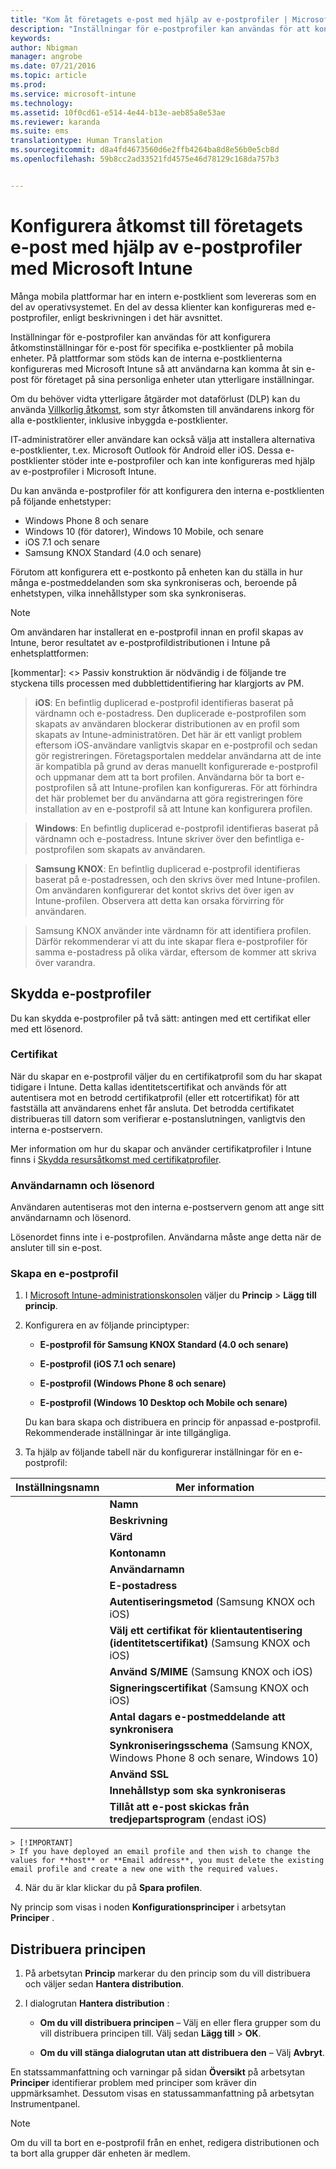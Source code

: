 ```yaml
---
title: "Kom åt företagets e-post med hjälp av e-postprofiler | Microsoft Intune"
description: "Inställningar för e-postprofiler kan användas för att konfigurera åtkomstinställningar för e-post för specifika e-postklienter på mobila enheter."
keywords: 
author: Nbigman
manager: angrobe
ms.date: 07/21/2016
ms.topic: article
ms.prod: 
ms.service: microsoft-intune
ms.technology: 
ms.assetid: 10f0cd61-e514-4e44-b13e-aeb85a8e53ae
ms.reviewer: karanda
ms.suite: ems
translationtype: Human Translation
ms.sourcegitcommit: d8a4fd4673560d6e2ffb4264ba8d8e56b0e5cb8d
ms.openlocfilehash: 59b8cc2ad33521fd4575e46d78129c168da757b3


---
```


# Konfigurera åtkomst till företagets e-post med hjälp av e-postprofiler med Microsoft Intune
Många mobila plattformar har en intern e-postklient som levereras som en del av operativsystemet. En del av dessa klienter kan konfigureras med e-postprofiler, enligt beskrivningen i det här avsnittet.

Inställningar för e-postprofiler kan användas för att konfigurera åtkomstinställningar för e-post för specifika e-postklienter på mobila enheter. På plattformar som stöds kan de interna e-postklienterna konfigureras med Microsoft Intune så att användarna kan komma åt sin e-post för företaget på sina personliga enheter utan ytterligare inställningar.

Om du behöver vidta ytterligare åtgärder mot dataförlust (DLP) kan du använda [Villkorlig åtkomst](restrict-access-to-email-and-o365-services-with-microsoft-intune.md), som styr åtkomsten till användarens inkorg för alla e-postklienter, inklusive inbyggda e-postklienter.

IT-administratörer eller användare kan också välja att installera alternativa e-postklienter, t.ex. Microsoft Outlook för Android eller iOS. Dessa e-postklienter stöder inte e-postprofiler och kan inte konfigureras med hjälp av e-postprofiler i Microsoft Intune.  

Du kan använda e-postprofiler för att konfigurera den interna e-postklienten på följande enhetstyper:
-   Windows Phone 8 och senare
-   Windows 10 (för datorer), Windows 10 Mobile, och senare
-   iOS 7.1 och senare
-   Samsung KNOX Standard (4.0 och senare)

Förutom att konfigurera ett e-postkonto på enheten kan du ställa in hur många e-postmeddelanden som ska synkroniseras och, beroende på enhetstypen, vilka innehållstyper som ska synkroniseras.
>[!NOTE]
>
>Om användaren har installerat en e-postprofil innan en profil skapas av Intune, beror resultatet av e-postprofildistributionen i Intune på enhetsplattformen:

[kommentar]: <> Passiv konstruktion är nödvändig i de följande tre styckena tills processen med dubblettidentifiering har klargjorts av PM.

>**iOS**: En befintlig duplicerad e-postprofil identifieras baserat på värdnamn och e-postadress. Den duplicerade e-postprofilen som skapats av användaren blockerar distributionen av en profil som skapats av Intune-administratören. Det här är ett vanligt problem eftersom iOS-användare vanligtvis skapar en e-postprofil och sedan gör registreringen. Företagsportalen meddelar användarna att de inte är kompatibla på grund av deras manuellt konfigurerade e-postprofil och uppmanar dem att ta bort profilen. Användarna bör ta bort e-postprofilen så att Intune-profilen kan konfigureras. För att förhindra det här problemet ber du användarna att göra registreringen före installation av en e-postprofil så att Intune kan konfigurera profilen.

>**Windows**: En befintlig duplicerad e-postprofil identifieras baserat på värdnamn och e-postadress. Intune skriver över den befintliga e-postprofilen som skapats av användaren.

>**Samsung KNOX**: En befintlig duplicerad e-postprofil identifieras baserat på e-postadressen, och den skrivs över med Intune-profilen. Om användaren konfigurerar det kontot skrivs det över igen av Intune-profilen. Observera att detta kan orsaka förvirring för användaren.

>Samsung KNOX använder inte värdnamn för att identifiera profilen. Därför rekommenderar vi att du inte skapar flera e-postprofiler för samma e-postadress på olika värdar, eftersom de kommer att skriva över varandra.


## Skydda e-postprofiler
Du kan skydda e-postprofiler på två sätt: antingen med ett certifikat eller med ett lösenord.

### Certifikat
När du skapar en e-postprofil väljer du en certifikatprofil som du har skapat tidigare i Intune. Detta kallas identitetscertifikat och används för att autentisera mot en betrodd certifikatprofil (eller ett rotcertifikat) för att fastställa att användarens enhet får ansluta. Det betrodda certifikatet distribueras till datorn som verifierar e-postanslutningen, vanligtvis den interna e-postservern.

Mer information om hur du skapar och använder certifikatprofiler i Intune finns i [Skydda resursåtkomst med certifikatprofiler](secure-resource-access-with-certificate-profiles.md).

### Användarnamn och lösenord
Användaren autentiseras mot den interna e-postservern genom att ange sitt användarnamn och lösenord.

Lösenordet finns inte i e-postprofilen. Användarna måste ange detta när de ansluter till sin e-post.

### Skapa en e-postprofil

1.  I [Microsoft Intune-administrationskonsolen](https://manage.microsoft.com) väljer du **Princip** &gt; **Lägg till princip**.

2.  Konfigurera en av följande principtyper:

    -   **E-postprofil för Samsung KNOX Standard (4.0 och senare)**

    -   **E-postprofil (iOS 7.1 och senare)**

    -   **E-postprofil (Windows Phone 8 och senare)**

    -   **E-postprofil (Windows 10 Desktop och Mobile och senare)**

    Du kan bara skapa och distribuera en princip för anpassad e-postprofil. Rekommenderade inställningar är inte tillgängliga.

3.  Ta hjälp av följande tabell när du konfigurerar inställningar för en e-postprofil:

|Inställningsnamn | Mer information|
| ----------- | --------------- |
    |**Namn**|Unikt namn för e-postprofilen.|
    |**Beskrivning**|En beskrivning som hjälper dig att identifiera den här profilen.|
    |**Värd**|Värdnamnet för företagsservern som är värd för den interna e-posttjänsten.|
    |**Kontonamn**|Visningsnamnet för e-postkontot som kommer att visas på användarnas enheter.|
    |**Användarnamn**|Hur användarnamn för e-postkontot hämtas. Välj **Användarnamn** för en lokal Exchange-server eller välj **UPN (User Principal Name)** för Office 365.|
    |**E-postadress**|Hur e-postadressen för användaren på varje enhet genereras. Välj **Primär SMTP-adress** om du vill använda den primära SMTP-adressen för att logga in på Exchange eller använd **UPN (User Principal Name)** om du vill använda det fullständiga huvudnamnet som e-postadress.|
    |**Autentiseringsmetod** (Samsung KNOX och iOS)|Välj antingen **Användarnamn och lösenord** eller **Certifikat** som den autentiseringsmetod som används av e-postprofilen.|
    |**Välj ett certifikat för klientautentisering (identitetscertifikat)** (Samsung KNOX och iOS)|Välj SCEP klientcertifikatet som du skapade tidigare som ska användas för att autentisera Exchange-anslutningen. Mer information om hur du använder certifikatprofiler i Intune finns i [Skydda resursåtkomst med certifikatprofiler](secure-resource-access-with-certificate-profiles.md). Det här alternativet visas endast när autentiseringsmetoden är **Certifikat**.|
    |**Använd S/MIME** (Samsung KNOX och iOS)|Skicka utgående e-post med S/MIME-kryptering.|
    |**Signeringscertifikat** (Samsung KNOX och iOS)|Välj signeringscertifikatet som ska användas för att signera utgående e-post. Det här alternativet visas bara om du väljer **Använd S/MIME**.|
    |**Antal dagars e-postmeddelande att synkronisera**|Ange hur många dagar e-post ska synkroniseras eller välj **Obegränsad** om du vill synkronisera alla tillgängliga e-postmeddelanden.|
    |**Synkroniseringsschema** (Samsung KNOX, Windows Phone 8 och senare, Windows 10)|Välj det schema som ska användas av enheterna som ska synkronisera data från Exchange-servern. Du kan även välja **Efter hand som meddelanden kommer** varvid data synkroniseras när de anländer eller **Manuell** där enhetens användare måste starta synkroniseringen.|
    |**Använd SSL**|Använd Secure Sockets Layer-kommunikation (SSL) för att skicka e-post, ta emot e-post och kommunicera med Exchange-servern. För enheter som kör Samsung KNOX 4.0 eller senare kan du exportera Exchange-serverns SSL-certifikat och distribuera det som en Android-betrodd certifikatprofil i Intune. Intune stöder inte åtkomst till det här certifikatet om det installeras på Exchange-servern på annat sätt.|
    |**Innehållstyp som ska synkroniseras**|Välj vilka typer av innehåll du vill synkronisera till enheterna.|
    |**Tillåt att e-post skickas från tredjepartsprogram** (endast iOS)|Tillåt att användaren väljer den här profilen som standardkonto för att skicka e-post och att appar från andra leverantörer öppnar e-post i den interna e-postappen, till exempel för att bifoga filer i e-postmeddelanden.|
    > [!IMPORTANT]
    > If you have deployed an email profile and then wish to change the values for **host** or **Email address**, you must delete the existing email profile and create a new one with the required values.

4.  När du är klar klickar du på **Spara profilen**.

Ny princip som visas i noden **Konfigurationsprinciper** i arbetsytan **Principer** .

## Distribuera principen

1.  På arbetsytan **Princip** markerar du den princip som du vill distribuera och väljer sedan **Hantera distribution**.

2.  I dialogrutan **Hantera distribution** :

    -   **Om du vill distribuera principen** – Välj en eller flera grupper som du vill distribuera principen till. Välj sedan **Lägg till** &gt; **OK**.

    -   **Om du vill stänga dialogrutan utan att distribuera den** – Välj **Avbryt**.

En statssammanfattning och varningar på sidan **Översikt** på arbetsytan **Principer** identifierar problem med principer som kräver din uppmärksamhet. Dessutom visas en statussammanfattning på arbetsytan Instrumentpanel.

> [!NOTE]
> Om du vill ta bort en e-postprofil från en enhet, redigera distributionen och ta bort alla grupper där enheten är medlem.



<!--HONumber=Aug16_HO3-->


